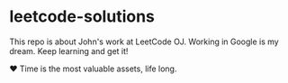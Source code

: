 # leetcode-solutions
This repo is about John's work at LeetCode OJ. Working in Google is my dream. Keep learning and get it!

❤️ Time is the most valuable assets, life long.
